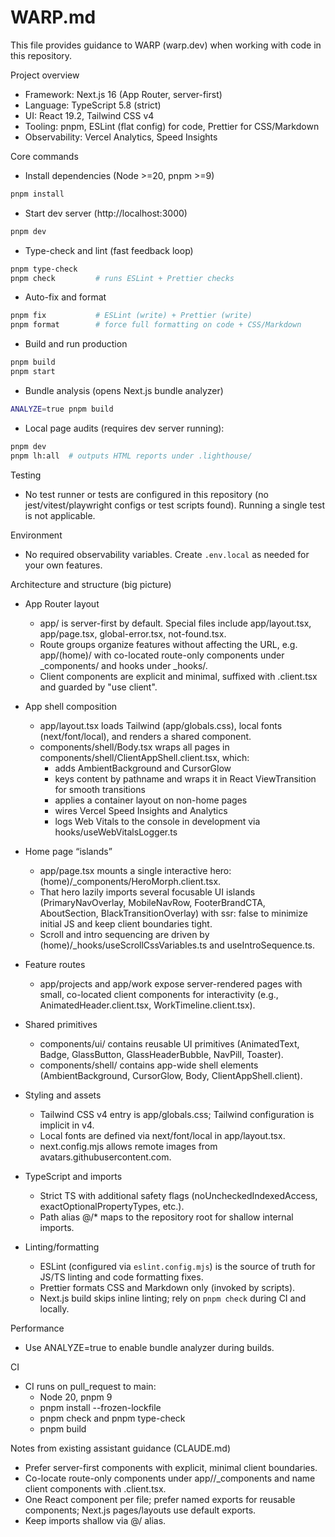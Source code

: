 # WARP.md

This file provides guidance to WARP (warp.dev) when working with code in this repository.

Project overview

- Framework: Next.js 16 (App Router, server-first)
- Language: TypeScript 5.8 (strict)
- UI: React 19.2, Tailwind CSS v4
- Tooling: pnpm, ESLint (flat config) for code, Prettier for CSS/Markdown
- Observability: Vercel Analytics, Speed Insights

Core commands

- Install dependencies (Node >=20, pnpm >=9)

```bash path=null start=null
pnpm install
```

- Start dev server (http://localhost:3000)

```bash path=null start=null
pnpm dev
```

- Type-check and lint (fast feedback loop)

```bash path=null start=null
pnpm type-check
pnpm check         # runs ESLint + Prettier checks
```

- Auto-fix and format

```bash path=null start=null
pnpm fix           # ESLint (write) + Prettier (write)
pnpm format        # force full formatting on code + CSS/Markdown
```

- Build and run production

```bash path=null start=null
pnpm build
pnpm start
```

- Bundle analysis (opens Next.js bundle analyzer)

```bash path=null start=null
ANALYZE=true pnpm build
```

- Local page audits (requires dev server running):

```bash path=null start=null
pnpm dev
pnpm lh:all  # outputs HTML reports under .lighthouse/
```

Testing

- No test runner or tests are configured in this repository (no jest/vitest/playwright configs or test scripts found). Running a single test is not applicable.

Environment

- No required observability variables. Create `.env.local` as needed for your own features.

Architecture and structure (big picture)

- App Router layout
  - app/ is server-first by default. Special files include app/layout.tsx, app/page.tsx, global-error.tsx, not-found.tsx.
  - Route groups organize features without affecting the URL, e.g. app/(home)/ with co-located route-only components under \_components/ and hooks under \_hooks/.
  - Client components are explicit and minimal, suffixed with .client.tsx and guarded by "use client".

- App shell composition
  - app/layout.tsx loads Tailwind (app/globals.css), local fonts (next/font/local), and renders a shared <Body/> component.
  - components/shell/Body.tsx wraps all pages in components/shell/ClientAppShell.client.tsx, which:
    - adds AmbientBackground and CursorGlow
    - keys content by pathname and wraps it in React ViewTransition for smooth transitions
    - applies a container layout on non-home pages
    - wires Vercel Speed Insights and Analytics
    - logs Web Vitals to the console in development via hooks/useWebVitalsLogger.ts

- Home page “islands”
  - app/page.tsx mounts a single interactive hero: (home)/\_components/HeroMorph.client.tsx.
  - That hero lazily imports several focusable UI islands (PrimaryNavOverlay, MobileNavRow, FooterBrandCTA, AboutSection, BlackTransitionOverlay) with ssr: false to minimize initial JS and keep client boundaries tight.
  - Scroll and intro sequencing are driven by (home)/\_hooks/useScrollCssVariables.ts and useIntroSequence.ts.

- Feature routes
  - app/projects and app/work expose server-rendered pages with small, co-located client components for interactivity (e.g., AnimatedHeader.client.tsx, WorkTimeline.client.tsx).

- Shared primitives
  - components/ui/ contains reusable UI primitives (AnimatedText, Badge, GlassButton, GlassHeaderBubble, NavPill, Toaster).
  - components/shell/ contains app-wide shell elements (AmbientBackground, CursorGlow, Body, ClientAppShell.client).

- Styling and assets
  - Tailwind CSS v4 entry is app/globals.css; Tailwind configuration is implicit in v4.
  - Local fonts are defined via next/font/local in app/layout.tsx.
  - next.config.mjs allows remote images from avatars.githubusercontent.com.

- TypeScript and imports
  - Strict TS with additional safety flags (noUncheckedIndexedAccess, exactOptionalPropertyTypes, etc.).
  - Path alias @/\* maps to the repository root for shallow internal imports.

- Linting/formatting
  - ESLint (configured via `eslint.config.mjs`) is the source of truth for JS/TS linting and code formatting fixes.
  - Prettier formats CSS and Markdown only (invoked by scripts).
  - Next.js build skips inline linting; rely on `pnpm check` during CI and locally.

Performance

- Use ANALYZE=true to enable bundle analyzer during builds.

CI

- CI runs on pull_request to main:
  - Node 20, pnpm 9
  - pnpm install --frozen-lockfile
  - pnpm check and pnpm type-check
  - pnpm build

Notes from existing assistant guidance (CLAUDE.md)

- Prefer server-first components with explicit, minimal client boundaries.
- Co-locate route-only components under app/<route>/\_components and name client components with .client.tsx.
- One React component per file; prefer named exports for reusable components; Next.js pages/layouts use default exports.
- Keep imports shallow via @/ alias.

